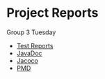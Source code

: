 # Project Reports

 Group 3 Tuesday

* [Test Reports](./Test-Reports/)
* [JavaDoc](./javadoc/)
* [Jacoco](./jacoco/)
* [PMD](./pmd/main.html) 
